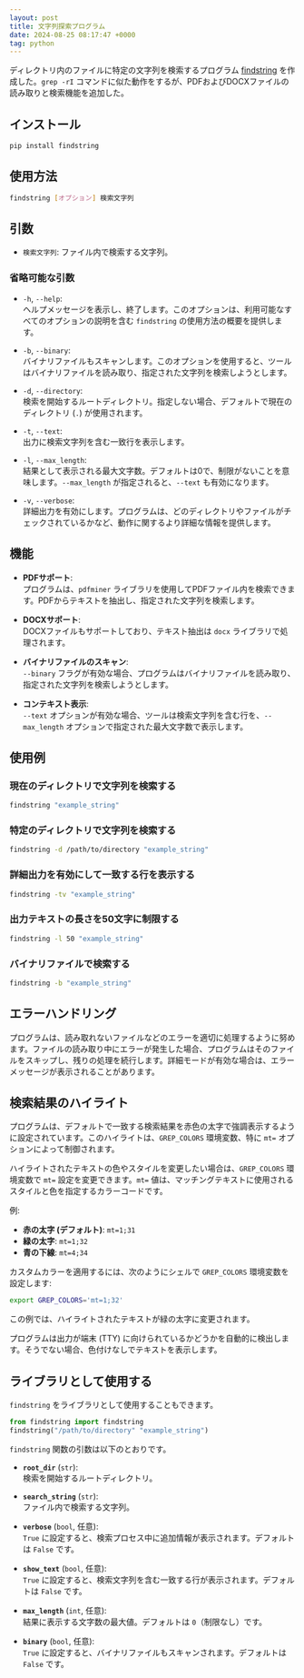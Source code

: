 ```yaml
---
layout: post
title: 文字列探索プログラム
date: 2024-08-25 08:17:47 +0000
tag: python
---
```

ディレクトリ内のファイルに特定の文字列を検索するプログラム [findstring](https://pypi.org/project/findstring/) を作成した。`grep -rI` コマンドに似た動作をするが、PDFおよびDOCXファイルの読み取りと検索機能を追加した。

## インストール

```bash
pip install findstring
```

## 使用方法

```bash
findstring [オプション] 検索文字列
```

## 引数

- `検索文字列`: ファイル内で検索する文字列。

### 省略可能な引数

- `-h`, `--help`:  
  ヘルプメッセージを表示し、終了します。このオプションは、利用可能なすべてのオプションの説明を含む `findstring` の使用方法の概要を提供します。

- `-b`, `--binary`:  
  バイナリファイルもスキャンします。このオプションを使用すると、ツールはバイナリファイルを読み取り、指定された文字列を検索しようとします。

- `-d`, `--directory`:  
  検索を開始するルートディレクトリ。指定しない場合、デフォルトで現在のディレクトリ (`.`) が使用されます。

- `-t`, `--text`:  
  出力に検索文字列を含む一致行を表示します。

- `-l`, `--max_length`:  
  結果として表示される最大文字数。デフォルトは0で、制限がないことを意味します。`--max_length` が指定されると、`--text` も有効になります。

- `-v`, `--verbose`:  
  詳細出力を有効にします。プログラムは、どのディレクトリやファイルがチェックされているかなど、動作に関するより詳細な情報を提供します。

## 機能

- **PDFサポート**:  
  プログラムは、`pdfminer` ライブラリを使用してPDFファイル内を検索できます。PDFからテキストを抽出し、指定された文字列を検索します。

- **DOCXサポート**:  
  DOCXファイルもサポートしており、テキスト抽出は `docx` ライブラリで処理されます。

- **バイナリファイルのスキャン**:  
  `--binary` フラグが有効な場合、プログラムはバイナリファイルを読み取り、指定された文字列を検索しようとします。

- **コンテキスト表示**:  
  `--text` オプションが有効な場合、ツールは検索文字列を含む行を、`--max_length` オプションで指定された最大文字数で表示します。

## 使用例

### 現在のディレクトリで文字列を検索する

```bash
findstring "example_string"
```

### 特定のディレクトリで文字列を検索する

```bash
findstring -d /path/to/directory "example_string"
```

### 詳細出力を有効にして一致する行を表示する

```bash
findstring -tv "example_string"
```

### 出力テキストの長さを50文字に制限する

```bash
findstring -l 50 "example_string"
```

### バイナリファイルで検索する

```bash
findstring -b "example_string"
```

## エラーハンドリング

プログラムは、読み取れないファイルなどのエラーを適切に処理するように努めます。ファイルの読み取り中にエラーが発生した場合、プログラムはそのファイルをスキップし、残りの処理を続行します。詳細モードが有効な場合は、エラーメッセージが表示されることがあります。

## 検索結果のハイライト

プログラムは、デフォルトで一致する検索結果を赤色の太字で強調表示するように設定されています。このハイライトは、`GREP_COLORS` 環境変数、特に `mt=` オプションによって制御されます。

ハイライトされたテキストの色やスタイルを変更したい場合は、`GREP_COLORS` 環境変数で `mt=` 設定を変更できます。`mt=` 値は、マッチングテキストに使用されるスタイルと色を指定するカラーコードです。

例:
- **赤の太字 (デフォルト)**: `mt=1;31`
- **緑の太字**: `mt=1;32`
- **青の下線**: `mt=4;34`

カスタムカラーを適用するには、次のようにシェルで `GREP_COLORS` 環境変数を設定します:

```bash
export GREP_COLORS='mt=1;32'
```

この例では、ハイライトされたテキストが緑の太字に変更されます。

プログラムは出力が端末 (TTY) に向けられているかどうかを自動的に検出します。そうでない場合、色付けなしでテキストを表示します。

## ライブラリとして使用する
`findstring` をライブラリとして使用することもできます。

```python
from findstring import findstring
findstring("/path/to/directory" "example_string")
```

`findstring` 関数の引数は以下のとおりです。

- **`root_dir`** (`str`):  
  検索を開始するルートディレクトリ。

- **`search_string`** (`str`):  
  ファイル内で検索する文字列。

- **`verbose`** (`bool`, 任意):  
  `True` に設定すると、検索プロセス中に追加情報が表示されます。デフォルトは `False` です。

- **`show_text`** (`bool`, 任意):  
  `True` に設定すると、検索文字列を含む一致する行が表示されます。デフォルトは `False` です。

- **`max_length`** (`int`, 任意):  
  結果に表示する文字数の最大値。デフォルトは `0`（制限なし）です。

- **`binary`** (`bool`, 任意):  
  `True` に設定すると、バイナリファイルもスキャンされます。デフォルトは `False` です。
